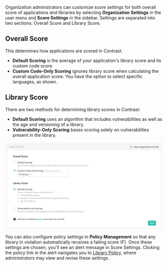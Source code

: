 <!--
title: "Score Settings"
description: "Overview of score settings"
tags: "Admin organization score settings"
-->

Organization administrators can customize score settings for both overall score of applications and libraries by selecting **Organization Settings** in the user menu and **Score Settings** in the sidebar. Settings are separated into two sections: Overall Score and Library Score.

## Overall Score
This determines how applications are scored in Contrast.

* **Default Scoring** is the average of your application's library score and its custom code score
* **Custom Code-Only Scoring** ignores library score when calculating the overall application score. You have the option to select specific languages, as shown. 

## Library Score
There are two methods for determining library scores in Contrast:

* **Default Scoring** uses an algorithm that includes vulnerabilities as well as the age and versioning of a library.
* **Vulnerability-Only Scoring** bases scoring solely on vulnerabilities present in the library.

<a href="assets/images/Library_Score_Settings.png" rel="lightbox" title="Score Settings"><img class="thumbnail" src="assets/images/Library_Score_Settings.png"/></a>

You can also configure policy settings in **Policy Management** so that any library in violation automatically receives a failing score (F). Once these settings are chosen, you'll see an alert message in Score Settings. Clicking the policy link in the alert navigates you to [Library Policy](admin-policymgmt.html#library), where administrators may view and revise these settings.